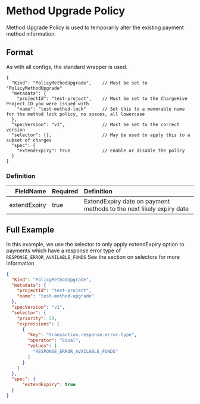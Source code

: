 # Method Upgrade Policy
Method Upgrade Policy is used to temporarily alter the existing payment method information.

## Format
As with all configs, the standard wrapper is used.

```json5
{
  "Kind": "PolicyMethodUpgrade",    // Must be set to "PolicyMethodUpgrade"
  "metadata": {
    "projectId": "test-project",    // Must be set to the ChargeHive Project ID you were issued with
    "name": "test-method-lock"      // Set this to a memorable name for the method lock policy, no spaces, all lowercase
  },
  "specVersion": "v1",              // Must be set to the correct version
  "selector": {},                   // May be used to apply this to a subset of charges
  "spec": {
    "extendExpiry": true            // Enable or disable the policy
  }
}

```
### Definition
FieldName | Required | Definition 
---:|---|:---
extendExpiry|true| ExtendExpiry date on payment methods to the next likely expiry date


## Full Example

In this example, we use the selector to only apply extendExpiry option to payments which have a response error type of `RESPONSE_ERROR_AVAILABLE_FUNDS`
See the section on selectors for more information

```json
{
  "Kind": "PolicyMethodUpgrade",
  "metadata": {
    "projectId": "test-project",
    "name": "test-method-upgrade"
  },
  "specVersion": "v1",
  "selector": {
    "priority": 50,
    "expressions": [
      {
        "key": "transaction.response.error.type",
        "operator": "Equal",
        "values": [
          "RESPONSE_ERROR_AVAILABLE_FUNDS"
        ]
      }
    ]
  },
  "spec": {
      "extendExpiry": true
  }
}
```